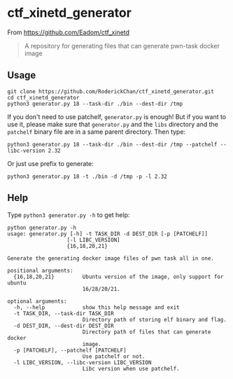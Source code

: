 # ctf_xinetd_generator
From <https://github.com/Eadom/ctf_xinetd>
> A repository for generating files that can generate pwn-task docker image

## Usage
```
git clone https://github.com/RoderickChan/ctf_xinetd_generator.git
cd ctf_xinetd_generator
python3 generator.py 18 --task-dir ./bin --dest-dir /tmp
```
If you don't need to use patchelf, `generator.py` is enough! But if you want to use it, please make sure that `generator.py` and the `libs` directory and the `patchelf` binary file are in a same parent directory. Then type:

```
python3 generator.py 18 --task-dir ./bin --dest-dir /tmp --patchelf --libc-version 2.32
```

Or just use prefix to generate:

```
python3 generator.py 18 -t ./bin -d /tmp -p -l 2.32
```

## Help

Type `python3 generator.py -h` to get help:

```
python generator.py -h
usage: generator.py [-h] -t TASK_DIR -d DEST_DIR [-p [PATCHELF]]
                   [-l LIBC_VERSION]
                   {16,18,20,21}

Generate the generating docker image files of pwn task all in one.

positional arguments:
  {16,18,20,21}         Ubuntu version of the image, only support for ubuntu
                        16/28/20/21.

optional arguments:
  -h, --help            show this help message and exit
  -t TASK_DIR, --task-dir TASK_DIR
                        Directory path of storing elf binary and flag.
  -d DEST_DIR, --dest-dir DEST_DIR
                        Directory path of files that can generate docker
                        image.
  -p [PATCHELF], --patchelf [PATCHELF]
                        Use patchelf or not.
  -l LIBC_VERSION, --libc-version LIBC_VERSION
                        Libc version when use patchelf.
```

